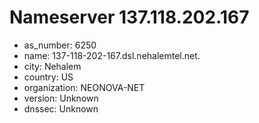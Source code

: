 # Nameserver 137.118.202.167

* as_number: 6250
* name: 137-118-202-167.dsl.nehalemtel.net.
* city: Nehalem
* country: US
* organization: NEONOVA-NET
* version: Unknown
* dnssec: Unknown
